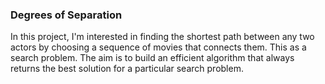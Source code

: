 ### Degrees of Separation
In this project, I'm interested in finding the shortest path between any two actors by choosing a sequence of movies that connects them.
This as a search problem. The aim is to build an efficient algorithm that always returns the best solution for a particular search problem.
